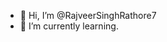 - 👋 Hi, I’m @RajveerSinghRathore7
- 🌱 I’m currently learning.
<!---
RajveerSinghRathore7/RajveerSinghRathore7 is a ✨ special ✨ repository because its `README.md` (this file) appears on your GitHub profile.
You can click the Preview link to take a look at your changes.
--->
